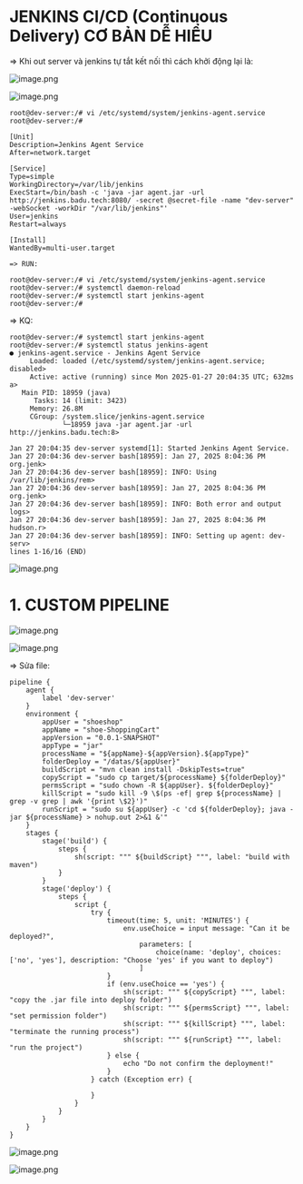 # JENKINS CI/CD (Continuous Delivery) CƠ BẢN DỄ HIỂU

=> Khi out server và jenkins tự tắt kết nối thì cách khởi động lại là:

![image.png](https://eraser.imgix.net/workspaces/HJrKW2u4AbDn7AEfeiut/CNuettIBX9RQxMRH9XPQjqaKVj02/wLui1c8bx5LlrT0-qyk9b.png?ixlib=js-3.7.0 "image.png")

![image.png](https://eraser.imgix.net/workspaces/HJrKW2u4AbDn7AEfeiut/CNuettIBX9RQxMRH9XPQjqaKVj02/mbD7LJSqt6YJO1HZ9Trgq.png?ixlib=js-3.7.0 "image.png")

```
root@dev-server:/# vi /etc/systemd/system/jenkins-agent.service
root@dev-server:/#
```
```
[Unit]
Description=Jenkins Agent Service
After=network.target

[Service]
Type=simple
WorkingDirectory=/var/lib/jenkins
ExecStart=/bin/bash -c 'java -jar agent.jar -url http://jenkins.badu.tech:8080/ -secret @secret-file -name "dev-server" -webSocket -workDir "/var/lib/jenkins"'
User=jenkins
Restart=always

[Install]
WantedBy=multi-user.target
```
```
=> RUN: ﻿

root@dev-server:/# vi /etc/systemd/system/jenkins-agent.service
root@dev-server:/# systemctl daemon-reload
root@dev-server:/# systemctl start jenkins-agent
root@dev-server:/#
```
=> KQ:

```
root@dev-server:/# systemctl start jenkins-agent
root@dev-server:/# systemctl status jenkins-agent
● jenkins-agent.service - Jenkins Agent Service
     Loaded: loaded (/etc/systemd/system/jenkins-agent.service; disabled>
     Active: active (running) since Mon 2025-01-27 20:04:35 UTC; 632ms a>
   Main PID: 18959 (java)
      Tasks: 14 (limit: 3423)
     Memory: 26.8M
     CGroup: /system.slice/jenkins-agent.service
             └─18959 java -jar agent.jar -url http://jenkins.badu.tech:8>

Jan 27 20:04:35 dev-server systemd[1]: Started Jenkins Agent Service.
Jan 27 20:04:36 dev-server bash[18959]: Jan 27, 2025 8:04:36 PM org.jenk>
Jan 27 20:04:36 dev-server bash[18959]: INFO: Using /var/lib/jenkins/rem>
Jan 27 20:04:36 dev-server bash[18959]: Jan 27, 2025 8:04:36 PM org.jenk>
Jan 27 20:04:36 dev-server bash[18959]: INFO: Both error and output logs>
Jan 27 20:04:36 dev-server bash[18959]: Jan 27, 2025 8:04:36 PM hudson.r>
Jan 27 20:04:36 dev-server bash[18959]: INFO: Setting up agent: dev-serv>
lines 1-16/16 (END)
```
![image.png](https://eraser.imgix.net/workspaces/HJrKW2u4AbDn7AEfeiut/CNuettIBX9RQxMRH9XPQjqaKVj02/gT1U3g4iysnIINc3_rEJo.png?ixlib=js-3.7.0 "image.png")

# 1. CUSTOM PIPELINE
![image.png](https://eraser.imgix.net/workspaces/HJrKW2u4AbDn7AEfeiut/CNuettIBX9RQxMRH9XPQjqaKVj02/vvwhSAcL6fhD5T6u3NRkS.png?ixlib=js-3.7.0 "image.png")

![image.png](https://eraser.imgix.net/workspaces/HJrKW2u4AbDn7AEfeiut/CNuettIBX9RQxMRH9XPQjqaKVj02/TQ0f48bS8uOWhRwijGYMj.png?ixlib=js-3.7.0 "image.png")

=> Sửa file:

```
pipeline {
    agent {
        label 'dev-server'
    }
    environment {
        appUser = "shoeshop"
        appName = "shoe-ShoppingCart"
        appVersion = "0.0.1-SNAPSHOT"
        appType = "jar"
        processName = "${appName}-${appVersion}.${appType}"
        folderDeploy = "/datas/${appUser}"
        buildScript = "mvn clean install -DskipTests=true"
        copyScript = "sudo cp target/${processName} ${folderDeploy}"
        permsScript = "sudo chown -R ${appUser}. ${folderDeploy}"
        killScript = "sudo kill -9 \$(ps -ef| grep ${processName} | grep -v grep | awk '{print \$2}')"
        runScript = "sudo su ${appUser} -c 'cd ${folderDeploy}; java -jar ${processName} > nohup.out 2>&1 &'"
    }
    stages {
        stage('build') {
            steps {
                sh(script: """ ${buildScript} """, label: "build with maven")
            }
        }
        stage('deploy') {
            steps {
                script {
                    try {
                        timeout(time: 5, unit: 'MINUTES') {
                            env.useChoice = input message: "Can it be deployed?",
                                parameters: [
                                    choice(name: 'deploy', choices: ['no', 'yes'], description: "Choose 'yes' if you want to deploy")
                                ]
                        }
                        if (env.useChoice == 'yes') {
                            sh(script: """ ${copyScript} """, label: "copy the .jar file into deploy folder")
                            sh(script: """ ${permsScript} """, label: "set permission folder")
                            sh(script: """ ${killScript} """, label: "terminate the running process")
                            sh(script: """ ${runScript} """, label: "run the project")
                        } else {
                            echo "Do not confirm the deployment!"
                        }
                    } catch (Exception err) {

                    }
                }
            }
        }
    }
}
```
![image.png](https://eraser.imgix.net/workspaces/HJrKW2u4AbDn7AEfeiut/CNuettIBX9RQxMRH9XPQjqaKVj02/lclG1x0ukkmRw5LqN6YVo.png?ixlib=js-3.7.0 "image.png")



![image.png](https://eraser.imgix.net/workspaces/HJrKW2u4AbDn7AEfeiut/CNuettIBX9RQxMRH9XPQjqaKVj02/GTkEK2Zr0jLWQiKcCqcSR.png?ixlib=js-3.7.0 "image.png")




